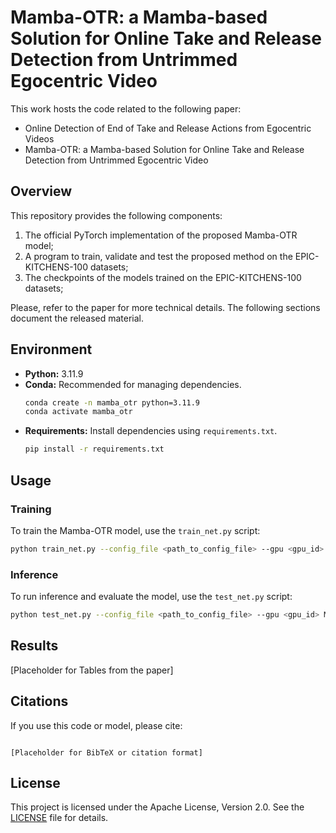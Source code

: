 # Mamba-OTR: a Mamba-based Solution for Online Take and Release Detection from Untrimmed Egocentric Video

This work hosts the code related to the following paper:

- Online Detection of End of Take and Release Actions from Egocentric Videos
- Mamba-OTR: a Mamba-based Solution for Online Take and Release Detection from Untrimmed Egocentric Video

## Overview

This repository provides the following components:

1. The official PyTorch implementation of the proposed Mamba-OTR model;
2. A program to train, validate and test the proposed method on the EPIC-KITCHENS-100 datasets;
3. The checkpoints of the models trained on the EPIC-KITCHENS-100 datasets;

Please, refer to the paper for more technical details. The following sections document the released material.


## Environment

*   **Python:** 3.11.9
*   **Conda:** Recommended for managing dependencies.
    ```bash
    conda create -n mamba_otr python=3.11.9
    conda activate mamba_otr
    ```
*   **Requirements:** Install dependencies using `requirements.txt`.
    ```bash
    pip install -r requirements.txt
    ```


## Usage

### Training

To train the Mamba-OTR model, use the `train_net.py` script:

```bash
python train_net.py --config_file <path_to_config_file> --gpu <gpu_id> 
```

### Inference

To run inference and evaluate the model, use the `test_net.py` script:

```bash
python test_net.py --config_file <path_to_config_file> --gpu <gpu_id> MODEL.CHECKPOINT <path_to_checkpoint> 
```


## Results

[Placeholder for Tables from the paper]

## Citations

If you use this code or model, please cite:
```

[Placeholder for BibTeX or citation format]

```

## License

This project is licensed under the Apache License, Version 2.0. See the [LICENSE](LICENSE) file for details.
